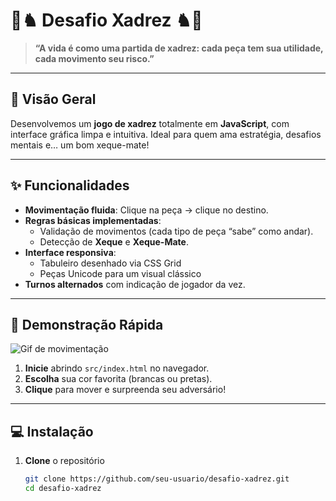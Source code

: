 # 🎲♞ Desafio Xadrez ♞🎲

> **“A vida é como uma partida de xadrez: cada peça tem sua utilidade, cada movimento seu risco.”**

---

## 🚀 Visão Geral

Desenvolvemos um **jogo de xadrez** totalmente em **JavaScript**, com interface gráfica limpa e intuitiva. Ideal para quem ama estratégia, desafios mentais e… um bom xeque-mate!

---

## ✨ Funcionalidades

- **Movimentação fluida**: Clique na peça → clique no destino.
- **Regras básicas implementadas**:
  - Validação de movimentos (cada tipo de peça “sabe” como andar).
  - Detecção de **Xeque** e **Xeque-Mate**.
- **Interface responsiva**:  
  - Tabuleiro desenhado via CSS Grid  
  - Peças Unicode para um visual clássico
- **Turnos alternados** com indicação de jogador da vez.

---

## 🎨 Demonstração Rápida

![Gif de movimentação](https://media.giphy.com/media/3oEjI6SIIHBdRxXI40/giphy.gif)

1. **Inicie** abrindo `src/index.html` no navegador.  
2. **Escolha** sua cor favorita (brancas ou pretas).  
3. **Clique** para mover e surpreenda seu adversário!

---

## 💻 Instalação

1. **Clone** o repositório  
   ```bash
   git clone https://github.com/seu-usuario/desafio-xadrez.git
   cd desafio-xadrez


